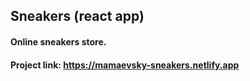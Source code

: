 ## Sneakers (react app)

#### Online sneakers store.

#### Project link: https://mamaevsky-sneakers.netlify.app
